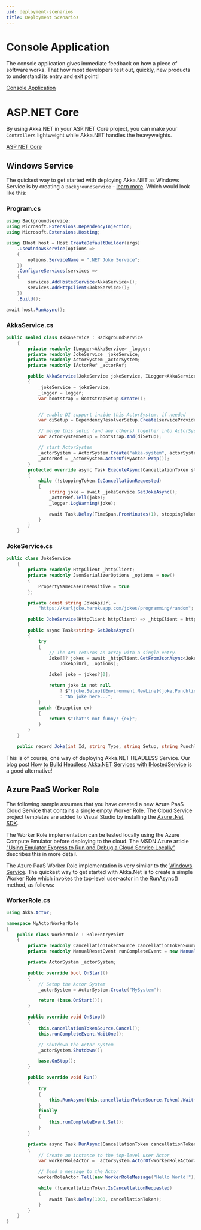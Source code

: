 ```yaml
---
uid: deployment-scenarios
title: Deployment Scenarios
---
```


# Console Application

The console application gives immediate feedback on how a piece of software works. That how most developers test out, quickly, new products to understand its entry and exit point!

[Console Application](../deployment/console.html)

# ASP.NET Core

By using Akka.NET in your ASP.NET Core project, you can make your `Controllers` lightweight while Akka.NET handles the heavyweights.

[ASP.NET Core](../deployment/aspnet-core.html)

## Windows Service

The quickest way to get started with deploying Akka.NET as Windows Service is by creating a `BackgroundService` - [learn more](https://docs.microsoft.com/en-us/dotnet/core/extensions/windows-service).
Which would look like this:

### Program.cs

```csharp
using Backgroundservice;
using Microsoft.Extensions.DependencyInjection;
using Microsoft.Extensions.Hosting;

using IHost host = Host.CreateDefaultBuilder(args)
    .UseWindowsService(options =>
    {
        options.ServiceName = ".NET Joke Service";
    })
    .ConfigureServices(services =>
    {
        services.AddHostedService<AkkaService>();
        services.AddHttpClient<JokeService>();
    })
    .Build();

await host.RunAsync();
```

### AkkaService.cs

```csharp
public sealed class AkkaService : BackgroundService
    {
        private readonly ILogger<AkkaService> _logger;
        private readonly JokeService _jokeService;
        private readonly ActorSystem _actorSystem;
        private readonly IActorRef _actorRef;   

        public AkkaService(JokeService jokeService, ILogger<AkkaService> logger, IServiceProvider serviceProvider)
        {
            _jokeService = jokeService; 
            _logger = logger;
            var bootstrap = BootstrapSetup.Create();


            // enable DI support inside this ActorSystem, if needed
            var diSetup = DependencyResolverSetup.Create(serviceProvider);

            // merge this setup (and any others) together into ActorSystemSetup
            var actorSystemSetup = bootstrap.And(diSetup);

            // start ActorSystem
            _actorSystem = ActorSystem.Create("akka-system", actorSystemSetup);
            _actorRef = _actorSystem.ActorOf(MyActor.Prop());
        }
        protected override async Task ExecuteAsync(CancellationToken stoppingToken)
        {
            while (!stoppingToken.IsCancellationRequested)
            {
                string joke = await _jokeService.GetJokeAsync();
                _actorRef.Tell(joke);   
                _logger.LogWarning(joke);

                await Task.Delay(TimeSpan.FromMinutes(1), stoppingToken);
            }
        }
    }
```

### JokeService.cs

```csharp
public class JokeService
    {
        private readonly HttpClient _httpClient;
        private readonly JsonSerializerOptions _options = new()
        {
            PropertyNameCaseInsensitive = true
        };

        private const string JokeApiUrl =
            "https://karljoke.herokuapp.com/jokes/programming/random";

        public JokeService(HttpClient httpClient) => _httpClient = httpClient;

        public async Task<string> GetJokeAsync()
        {
            try
            {
                // The API returns an array with a single entry.
                Joke[]? jokes = await _httpClient.GetFromJsonAsync<Joke[]>(
                    JokeApiUrl, _options);

                Joke? joke = jokes?[0];

                return joke is not null
                    ? $"{joke.Setup}{Environment.NewLine}{joke.Punchline}"
                    : "No joke here...";
            }
            catch (Exception ex)
            {
                return $"That's not funny! {ex}";
            }
        }
    }

    public record Joke(int Id, string Type, string Setup, string Punchline);
```

This is of course, one way of deploying Akka.NET HEADLESS Service. Our blog post [How to Build Headless Akka.NET Services with IHostedService](https://petabridge.com/blog/akkadotnet-ihostedservice/) is a good alternative!

## Azure PaaS Worker Role

The following sample assumes that you have created a new Azure PaaS Cloud Service that contains a single
empty Worker Role. The Cloud Service project templates are added to Visual Studio by installing the
[Azure .Net SDK](http://azure.microsoft.com/en-gb/downloads/).

The Worker Role implementation can be tested locally using the Azure Compute Emulator before deploying to the cloud. The MSDN Azure article ["Using Emulator Express to Run and Debug a Cloud Service Locally"](https://msdn.microsoft.com/en-us/library/azure/dn339018.aspx) describes this in more detail.

The Azure PaaS Worker Role implementation is very similar to the [Windows Service](#windows-service).
The quickest way to get started with Akka.Net is to create a simple Worker Role which invokes the top-level
user-actor in the RunAsync() method, as follows:

### WorkerRole.cs

```csharp
using Akka.Actor;

namespace MyActorWorkerRole
{
    public class WorkerRole : RoleEntryPoint
    {
        private readonly CancellationTokenSource cancellationTokenSource = new CancellationTokenSource();
        private readonly ManualResetEvent runCompleteEvent = new ManualResetEvent(false);

        private ActorSystem _actorSystem;

        public override bool OnStart()
        {
            // Setup the Actor System
            _actorSystem = ActorSystem.Create("MySystem");

            return (base.OnStart());
        }

        public override void OnStop()
        {
            this.cancellationTokenSource.Cancel();
            this.runCompleteEvent.WaitOne();

            // Shutdown the Actor System
            _actorSystem.Shutdown();

            base.OnStop();
        }

        public override void Run()
        {
            try
            {
                this.RunAsync(this.cancellationTokenSource.Token).Wait();
            }
            finally
            {
                this.runCompleteEvent.Set();
            }
        }

        private async Task RunAsync(CancellationToken cancellationToken)
        {
            // Create an instance to the top-level user Actor
            var workerRoleActor = _actorSystem.ActorOf<WorkerRoleActor>("WorkerRole");

            // Send a message to the Actor
            workerRoleActor.Tell(new WorkerRoleMessage("Hello World!"));

            while (!cancellationToken.IsCancellationRequested)
            {
                await Task.Delay(1000, cancellationToken);
            }
        }
    }
}
```
